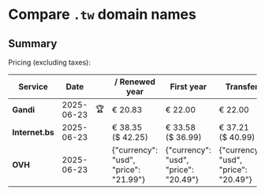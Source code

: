 # Compare `.tw` domain names

## Summary

Pricing (excluding taxes):

| Service | Date |  | / Renewed year | First year | Transfer | Restoration |
|--|--|--|--|--|--|--|
| **Gandi** | 2025-06-23 | 🏆 | € 20.83 | € 22.00 | € 22.00 |  |
| **Internet.bs** | 2025-06-23 |  | € 38.35<br>($ 42.25) | € 33.58<br>($ 36.99) | € 37.21<br>($ 40.99) | € 56.49<br>($ 62.25) |
| **OVH** | 2025-06-23 |  | {"currency": "usd", "price": "21.99"} | {"currency": "usd", "price": "20.49"} | {"currency": "usd", "price": "20.49"} |  |
